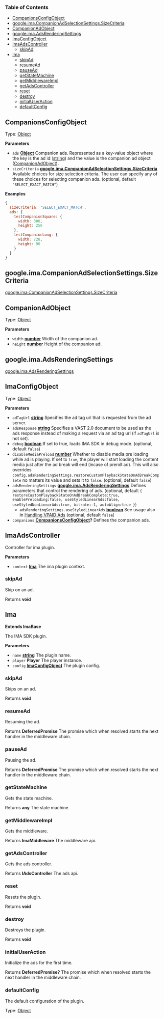 <!-- Generated by documentation.js. Update this documentation by updating the source code. -->

### Table of Contents

-   [CompanionsConfigObject](#companionsconfigobject)
-   [google.ima.CompanionAdSelectionSettings.SizeCriteria](#googleimacompanionadselectionsettingssizecriteria)
-   [CompanionAdObject](#companionadobject)
-   [google.ima.AdsRenderingSettings](#googleimaadsrenderingsettings)
-   [ImaConfigObject](#imaconfigobject)
-   [ImaAdsController](#imaadscontroller)
    -   [skipAd](#skipad)
-   [Ima](#ima)
    -   [skipAd](#skipad-1)
    -   [resumeAd](#resumead)
    -   [pauseAd](#pausead)
    -   [getStateMachine](#getstatemachine)
    -   [getMiddlewareImpl](#getmiddlewareimpl)
    -   [getAdsController](#getadscontroller)
    -   [reset](#reset)
    -   [destroy](#destroy)
    -   [initialUserAction](#initialuseraction)
    -   [defaultConfig](#defaultconfig)

## CompanionsConfigObject

Type: [Object](https://developer.mozilla.org/docs/Web/JavaScript/Reference/Global_Objects/Object)

**Parameters**

-   `ads` **[Object](https://developer.mozilla.org/docs/Web/JavaScript/Reference/Global_Objects/Object)** Companion ads. Represented as a key-value object where the key is the ad id ([string](https://developer.mozilla.org/docs/Web/JavaScript/Reference/Global_Objects/String)) and the value is the companion ad object ([CompanionAdObject](#companionadobject)).
-   `sizeCriteria` **[google.ima.CompanionAdSelectionSettings.SizeCriteria](#googleimacompanionadselectionsettingssizecriteria)** Available choices for size selection criteria. The user can specify any of these choices for selecting companion ads. (optional, default `"SELECT_EXACT_MATCH"`)

**Examples**

```javascript
{
  sizeCriteria: 'SELECT_EXACT_MATCH',
  ads: {
    testCompanionSquare: {
      width: 300,
      height: 250
    },
    testCompanionLong: {
      width: 728,
      height: 90
    }
  }
}
```

## google.ima.CompanionAdSelectionSettings.SizeCriteria

[google.ima.CompanionAdSelectionSettings.SizeCriteria](https://developers.google.com/interactive-media-ads/docs/sdks/html5/v3/apis#ima.CompanionAdSelectionSettings.SizeCriteria)

## CompanionAdObject

Type: [Object](https://developer.mozilla.org/docs/Web/JavaScript/Reference/Global_Objects/Object)

**Parameters**

-   `width` **[number](https://developer.mozilla.org/docs/Web/JavaScript/Reference/Global_Objects/Number)** Width of the companion ad.
-   `height` **[number](https://developer.mozilla.org/docs/Web/JavaScript/Reference/Global_Objects/Number)** Height of the companion ad.

## google.ima.AdsRenderingSettings

[google.ima.AdsRenderingSettings](https://developers.google.com/interactive-media-ads/docs/sdks/html5/v3/apis#ima.AdsRenderingSettings)

## ImaConfigObject

Type: [Object](https://developer.mozilla.org/docs/Web/JavaScript/Reference/Global_Objects/Object)

**Parameters**

-   `adTagUrl` **[string](https://developer.mozilla.org/docs/Web/JavaScript/Reference/Global_Objects/String)** Specifies the ad tag url that is requested from the ad server.
-   `adsResponse` **[string](https://developer.mozilla.org/docs/Web/JavaScript/Reference/Global_Objects/String)** Specifies a VAST 2.0 document to be used as the ads response instead of making a request via an ad tag url (if `adTagUrl` is not set).
-   `debug` **[boolean](https://developer.mozilla.org/docs/Web/JavaScript/Reference/Global_Objects/Boolean)** If set to true, loads IMA SDK in debug mode. (optional, default `false`)
-   `disableMediaPreload` **[number](https://developer.mozilla.org/docs/Web/JavaScript/Reference/Global_Objects/Number)** Whether to disable media pre loading while ad is playing. If set to `true`, the player will start loading the content media just after the ad break will end (incase of preroll ad). This will also overrides `config.adsRenderingSettings.restoreCustomPlaybackStateOnAdBreakComplete` no matters its value and sets it to `false`. (optional, default `false`)
-   `adsRenderingSettings` **[google.ima.AdsRenderingSettings](#googleimaadsrenderingsettings)** Defines parameters that control the rendering of ads. (optional, default `{
    restoreCustomPlaybackStateOnAdBreakComplete:true,
    enablePreloading:false,
    useStyledLinearAds:false,
    useStyledNonLinearAds:true,
    bitrate:-1,
    autoAlign:true
    }`)
    -   `adsRenderingSettings.useStyledLinearAds` **[boolean](https://developer.mozilla.org/docs/Web/JavaScript/Reference/Global_Objects/Boolean)** See usage also in [Handling VPAID Ads](https://github.com/kaltura/playkit-js-ima/blob/FEC-8486/docs/vpaid.md) (optional, default `false`)
-   `companions` **[CompanionsConfigObject](#companionsconfigobject)?** Defines the companion ads.

## ImaAdsController

Controller for ima plugin.

**Parameters**

-   `context` **[Ima](#ima)** The ima plugin context.

### skipAd

Skip on an ad.

Returns **void** 

## Ima

**Extends ImaBase**

The IMA SDK plugin.

**Parameters**

-   `name` **[string](https://developer.mozilla.org/docs/Web/JavaScript/Reference/Global_Objects/String)** The plugin name.
-   `player` **Player** The player instance.
-   `config` **[ImaConfigObject](#imaconfigobject)** The plugin config.

### skipAd

Skips on an ad.

Returns **void** 

### resumeAd

Resuming the ad.

Returns **DeferredPromise** The promise which when resolved starts the next handler in the middleware chain.

### pauseAd

Pausing the ad.

Returns **DeferredPromise** The promise which when resolved starts the next handler in the middleware chain.

### getStateMachine

Gets the state machine.

Returns **any** The state machine.

### getMiddlewareImpl

Gets the middleware.

Returns **ImaMiddleware** The middleware api.

### getAdsController

Gets the ads controller.

Returns **IAdsController** The ads api.

### reset

Resets the plugin.

Returns **void** 

### destroy

Destroys the plugin.

Returns **void** 

### initialUserAction

Initialize the ads for the first time.

Returns **DeferredPromise?** The promise which when resolved starts the next handler in the middleware chain.

### defaultConfig

The default configuration of the plugin.

Type: [Object](https://developer.mozilla.org/docs/Web/JavaScript/Reference/Global_Objects/Object)

